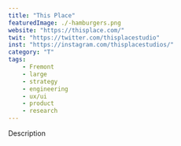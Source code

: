 ```yaml
---
title: "This Place"
featuredImage: ./-hamburgers.png
website: "https://thisplace.com/"
twit: "https://twitter.com/thisplacestudio"
inst: "https://instagram.com/thisplacestudios/"
category: "T"
tags:
    - Fremont
    - large
    - strategy
    - engineering
    - ux/ui
    - product
    - research
---
```


Description
